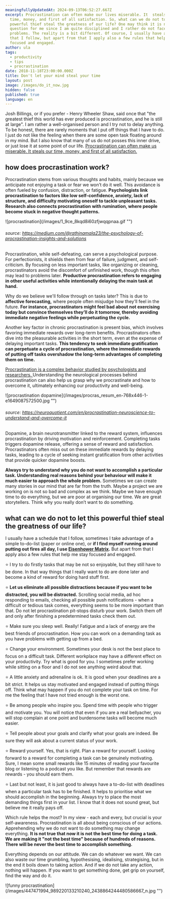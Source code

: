 ```yaml
---
meaningfullyUpdatedAt: 2024-09-13T06:52:27.667Z
excerpt: Procrastination can often make our lives miserable. It  steals our
  time, money, and first of all satisfaction. So, what can we do not to let this
  powerful thief steal the greatness of our life? One may think it is not a
  question for me since I am quite disciplined and I rather do not face such
  problems. The reality is a bit different. Of course, I usually have a schedule
  that I follow, but apart from that I apply also a few rules that help me stay
  focused and engaged.
author: ula
tags:
  - productivity
  - tips
  - procrastination
date: 2018-11-18T23:00:00.000Z
title: Don't let your mind steal your time
layout: post
image: /images/do_it_now.jpg
hidden: false
published: true
language: en
---
```

Josh Billings, or if you prefer - Henry Wheeler Shaw, said once that "the greatest thief this world has ever produced is procrastination, and he is still at large". I am rather a well-organised person and I try not to delay anything. To be honest, there are rarely moments that I put off things that I have to do. I just do not like the feeling when there are some open task floating around in my mind. But I also know that many of us do not posses this inner drive, or just lose it at some point of our life. [ Procrastination can often make us miserable. It steals our time, money, and first of all satisfaction. ](https://www.psychologicalscience.org/observer/why-wait-the-science-behind-procrastination)

## how does procrastination work?

Procrastination stems from various thoughts and habits, mainly because we anticipate not enjoying a task or fear we won’t do it well. This avoidance is often fueled by confusion, distraction, or fatigue. **Psychologists link procrastination to factors like low self-confidence, anxiety, lack of structure, and difficulty motivating oneself to tackle unpleasant tasks. Research also connects procrastination with rumination, where people become stuck in negative thought patterns.**

<div className="image">![procrastination](/images/1_9ce_8kqd8i60zfjwqqpnaa.gif "")</div>

###### source: https://medium.com/@rathinamala23/the-psychology-of-procrastination-insights-and-solutions

Procrastination, while self-defeating, can serve a psychological purpose. For perfectionists, it shields them from fear of failure, judgment, and self-criticism. By focusing on less important tasks, like organizing or cleaning, procrastinators avoid the discomfort of unfinished work, though this often may lead to problems later. **Productive procrastination refers to engaging in other useful activities while intentionally delaying the main task at hand.**

Why do we believe we'll follow through on tasks later? This is due to **affective forecasting,** where people often misjudge how they’ll feel in the future. **For instance, procrastinators might feel bad about not exercising today but convince themselves they’ll do it tomorrow, thereby avoiding immediate negative feelings while perpetuating the cycle.**

Another key factor in chronic procrastination is present bias, which involves favoring immediate rewards over long-term benefits. Procrastinators often dive into the pleasurable activities in the short term, even at the expense of delaying important tasks. **This tendency to seek immediate gratification can perpetuate a cycle of procrastination, where the immediate rewards of putting off tasks overshadow the long-term advantages of completing them on time.**

[Procrastination is a complex behavior studied by psychologists and researchers. ](https://www.arc.unsw.edu.au/blitz/read/The-Science-Behind-Procrastination)Understanding the neurological processes behind procrastination can also help us grasp why we procrastinate and how to overcome it, ultimately enhancing our productivity and well-being.

<div className="image">![procrastination dopamine](/images/procras_resum_en-768x446-1-e1649087572500.jpg "")</div>

###### source: https://neuroquotient.com/en/procrastination-neuroscience-to-understand-and-overcome-it

Dopamine, a brain neurotransmitter linked to the reward system, influences procrastination by driving motivation and reinforcement. Completing tasks triggers dopamine release, offering a sense of reward and satisfaction. Procrastinators often miss out on these immediate rewards by delaying tasks, leading to a cycle of seeking instant gratification from other activities that provide quicker dopamine boosts.

**Always try to understand why you do not want to accomplish a particular task. Understanding real reasons behind your behaviour will make it much easier to approach the whole problem.** Sometimes we can create many stories in our mind that are far from the truth. Maybe a project we are working on is not so bad and complex as we think. Maybe we have enough time to do everything, but we are poor at organising our time. We are great storytellers. Think why you really don’t want to do something. 

## what can we do not to let this powerful thief steal the greatness of our life?

I usually have a schedule that I follow, sometimes I take advantage of a simple to-do-list (paper or online one), or **if I find myself running around putting out fires all day, I use [Eisenhower Matrix](https://todoist.com/productivity-methods/eisenhower-matrix).** But apart from that I apply also a few rules that help me stay focused and engaged.

⭐️  I try to do firstly tasks that may be not so enjoyable, but they still have to be done. In that way things that I really want to do are done later and become a kind of reward for doing hard stuff first.

⭐️ **Let us eliminate all possible distractions because if you want to be distracted, you will be distracted.** Scrolling social media, ad hoc responding to emails, checking all possible push notifications - when a difficult or tedious task comes, everything seems to be more important than that. Do not let procrastination pit-stops disturb your work. Switch them off and only after finishing a predetermined tasks check them out. 

⭐️ Make sure you sleep well. Really! Fatigue and a lack of energy are the best friends of procrastination. How you can work on a demanding task as you have problems with getting up from a bed.

⭐️ Change your environment. Sometimes your desk is not the best place to focus on a difficult task. Different workplace may have a different effect on your productivity. Try what is good for you. I sometimes prefer working while sitting on a floor and I do not see anything weird about that. 

⭐️ A little anxiety and adrenaline is ok. It is good when your deadlines are a bit strict. It helps us stay motivated and engaged instead of putting things off. Think what may happen if you do not complete your task on time. For me the feeling that I have not tried enough is the worst one.

⭐️ Be among people who inspire you. Spend time with people who trigger and motivate you. You will notice that even if you are a real bellyacher, you will stop complain at one point and burdensome tasks will become much easier.

⭐️ Tell people about your goals and clarify what your goals are indeed. Be sure they will ask about a current status of your work.

⭐️ Reward yourself. Yes, that is right. Plan a reward for yourself. Looking forward to a reward for completing a task can be genuinely motivating. Sure, I mean some small rewards like 15 minutes of reading your favourite blog or listening to a podcast you like. But remember that rewards are rewards - you should earn them.

⭐️ Last but not least, it is just good to always have a to-do-list with deadlines when a particular task has to be finished. It helps to prioritise what we should accomplish in the beginning. Always try to place the most demanding things first in your list. I know that it does not sound great, but believe me it really pays off.

Which rule helps the most? In my view - each and every, but crucial is your self-awareness. Procrastination is all about being conscious of our actions. Apprehending why we do not want to do something may change everything. **It is not true that now it is not the best time for doing a task. We are making it "not the best time" because of hundreds of reasons. There will be never the best time to accomplish something.** 

Everything depends on our attitude. We can do whatever we want. We can also waste our time grumbling, hypothesising, idealising, strategising, but in the end it boils down to taking action. And if we do not take any action, nothing will happen. If you want to get something done, get grip on yourself, find the way and do it.

<div className="image">![funny procrastination](/images/447471994_989220133210240_2438864244480586667_n.jpg "")</div>